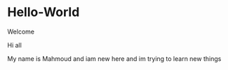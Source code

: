 # Hello-World

Welcome


Hi all 

My name is Mahmoud and iam new here and im trying to learn new things


